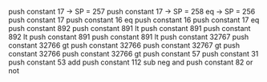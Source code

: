 push constant 17  -> SP = 257
push constant 17  -> SP = 258
eq                -> SP = 256
push constant 17
push constant 16
eq
push constant 16
push constant 17
eq
push constant 892
push constant 891
lt
push constant 891
push constant 892
lt
push constant 891
push constant 891
lt
push constant 32767
push constant 32766
gt
push constant 32766
push constant 32767
gt
push constant 32766
push constant 32766
gt
push constant 57
push constant 31
push constant 53
add
push constant 112
sub
neg
and
push constant 82
or
not

